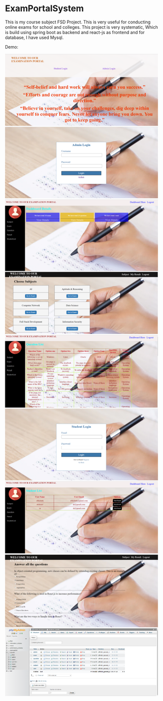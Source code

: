 # ExamPortalSystem
This is my course subject FSD Project. This is very useful for conducting online exams  for school and colleges. 
This project is very systematic, Which is build using spring boot as backend and react-js as frontend and for database, I have used Mysql.

Demo:

![Home](https://raw.githubusercontent.com/Saurabh-pec/ExamPortalSystem/main/output/Home.png)
![Admin](https://raw.githubusercontent.com/Saurabh-pec/ExamPortalSystem/main/output/Admin.png)
![Admin-HomePage](https://github.com/Saurabh-pec/ExamPortalSystem/blob/main/output/AdminHomePage.png)
![SubjectList](https://raw.githubusercontent.com/Saurabh-pec/ExamPortalSystem/main/output/choose%20Subject.png)
![QuestionList](https://raw.githubusercontent.com/Saurabh-pec/ExamPortalSystem/main/output/QuestionList.png)
![Student-Login](https://raw.githubusercontent.com/Saurabh-pec/ExamPortalSystem/main/output/loginPage.png)
![StudentList](https://raw.githubusercontent.com/Saurabh-pec/ExamPortalSystem/main/output/StudentList.png)
![Question](https://raw.githubusercontent.com/Saurabh-pec/ExamPortalSystem/main/output/Question.png)
![DatabaseCreation](https://github.com/Saurabh-pec/ExamPortalSystem/blob/main/output/database.png)
